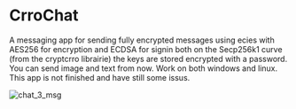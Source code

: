 # CrroChat
A messaging app for sending fully encrypted messages using ecies with AES256 for encryption and ECDSA for signin both on the Secp256k1 curve (from the cryptcrro librairie) the keys are stored encrypted with a password.
You can send image and text from now. Work on both windows and linux.
This app is not finished and have still some issus.


![chat_3_msg](https://github.com/user-attachments/assets/d74f8c91-c630-42a6-b585-ace8c681611b)
